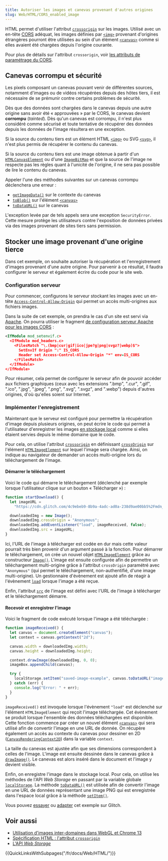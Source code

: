 ```yaml
---
title: Autoriser les images et canevas provenant d'autres origines
slug: Web/HTML/CORS_enabled_image
---
```


HTML permet d'utiliser l'attribut [`crossorigin`](/fr/docs/Web/HTML/Element/Img#attr-crossorigin) sur les images. Utilisé avec un en-tête [CORS](/fr/docs/Glossary/CORS) adéquat, les images définies par [`<img>`](/fr/docs/Web/HTML/Element/Img) provenant d'origines étrangères pourront être utilisées au sein d'un élément [`<canvas>`](/fr/docs/Web/HTML/Element/canvas) comme si elles avaient été chargées depuis l'origine courante.

Pour plus de détails sur l'attribut `crossorigin`, voir [les attributs de paramétrage du CORS](/fr/docs/Web/HTML/Attributes/crossorigin).

## Canevas corrompu et sécurité

Les pixels composant un canevas pouvant venir de différentes sources, notamment d'images ou de vidéos récupérées depuis des hôtes tiers, il est nécessaire de se prémunir contre certains problèmes de sécurité.

Dès que des données sont chargées dans le canevas depuis une autre origine sans avoir été « approuvées » par le CORS, le canevas devient **corrompu** (_tainted_). Dès qu'un canevas est corrompu, il n'est plus considéré comme sécurisé et toute tentative de récupérer des données depuis les données de l'image résultera en une exception.

Si la source du contenu tiers est un élément HTML [`<img>`](/fr/docs/Web/HTML/Element/Img) ou SVG [`<svg>`](/fr/docs/Web/SVG/Element/svg), il n'est plus permis de récupérer le contenu du canevas.

Si la source du contenu tiers est une image obtenue à partir d'un [`HTMLCanvasElement`](/fr/docs/Web/API/HTMLCanvasElement) ou d'une [`ImageBitMap`](/fr/docs/Web/API/ImageBitMap) et que la source de l'image ne respecte pas les règles quant à l'unicité de l'origine, il ne sera pas possible de lire le contenu du canevas.

Appeler l'une des méthodes suivantes sur un canevas corrompu déclenchera une erreur :

- [`getImageData()`](/fr/docs/Web/API/CanvasRenderingContext2D/getImageData) sur le contexte du canevas
- [`toBlob()`](/fr/docs/Web/API/HTMLCanvasElement/toBlob) sur l'élément [`<canvas>`](/fr/docs/Web/HTML/Element/canvas)
- [`toDataURL()`](/fr/docs/Web/API/HTMLCanvasElement/toDataURL) sur le canevas

L'exception levée par de tels appels sera une exception `SecurityError`. Cette mesure protège les utilisateurs contre l'exposition de données privées via des images provenant de sites tiers sans permission.

## Stocker une image provenant d'une origine tierce

Dans cet exemple, on souhaite autoriser la récupération et l'enregistrement d'images provenant d'une autre origine. Pour parvenir à ce résultat, il faudra configurer le serveur et également écrire du code pour le site web.

### Configuration serveur

Pour commencer, configurons le serveur stockant les images avec un en-tête [`Access-Control-Allow-Origin`](/fr/docs/Web/HTTP/Headers/Access-Control-Allow-Origin) qui permet un accès multi-origines aux fichiers images.

Dans la suite de cet exemple, on prendra le cas d'un site est servi via [Apache](https://httpd.apache.org/). On pourra utiliser le fragment [de configuration serveur Apache pour les images CORS](https://github.com/h5bp/server-configs-apache/blob/master/h5bp/cross-origin/images.conf) :

```xml
<IfModule mod_setenvif.c>
  <IfModule mod_headers.c>
    <FilesMatch "\.(bmp|cur|gif|ico|jpe?g|png|svgz?|webp)$">
      SetEnvIf Origin ":" IS_CORS
      Header set Access-Control-Allow-Origin "*" env=IS_CORS
    </FilesMatch>
  </IfModule>
</IfModule>
```

Pour résumer, cela permet de configurer le serveur afin de pouvoir accéder aux fichiers graphiques (ceux avec les extensions ".bmp", ".cur", ".gif", ".ico", ".jpg", ".jpeg", ".png", ".svg", ".svgz", and ".webp") depuis d'autres origines, d'où qu'elles soient sur Internet.

### Implémenter l'enregistrement

Maintenant que le serveur est configuré pour permettre la récupération d'image depuis plusieurs origines, on peut écrire le code qui permet à l'utilisateur d'enregistrer les images [en stockage local](/fr/docs/Web/API/Web_Storage_API) comme si elles étaient servies depuis le même domaine que le code.

Pour cela, on utilise l'attribut [`crossorigin`](/fr/docs/Web/HTML/Global_attributes#attr-crossorigin) en définissant [`crossOrigin`](/fr/docs/Web/API/HTMLImageElement/crossOrigin) sur l'élément [`HTMLImageElement`](/fr/docs/Web/API/HTMLImageElement) sur lequel l'image sera chargée. Ainsi, on indique au navigateur de demander un accès multi-origine lors du téléchargement de l'image.

#### Démarrer le téléchargement

Voici le code qui démarre le téléchargement (déclenché par exemple lorsque l'utilisateur clique sur un bouton « Télécharger ») :

```js
function startDownload() {
  let imageURL =
    "https://cdn.glitch.com/4c9ebeb9-8b9a-4adc-ad0a-238d9ae00bb5%2Fmdn_logo-only_color.svg?1535749917189";

  downloadedImg = new Image();
  downloadedImg.crossOrigin = "Anonymous";
  downloadedImg.addEventListener("load", imageReceived, false);
  downloadedImg.src = imageURL;
}
```

Ici, l'URL de l'image à télécharger est codée en dur mais cette valeur pourrait très bien provenir d'un argument passé à la fonction. Pour démarrer le téléchargement, on crée un nouvel objet [`HTMLImageElement`](/fr/docs/Web/API/HTMLImageElement) grâce au constructeur [`Image()`](/fr/docs/Web/API/HTMLImageElement/Image). L'image est ensuite configurée afin de permettre un téléchargement multi-origine grâce à l'attribut `crossOrigin` paramétré avec `"Anonymous"` (qui permet le téléchargement, non-authentifié, d'une image multi-origine). Un gestionnaire d'évènement est ajouté afin de réagir à l'évènement [`load`](/fr/docs/Web/API/Window/load_event) lorsque l'image a été reçue.

Enfin, l'attribut [`src`](/fr/docs/Web/API/HTMLImageElement/src) de l'image est défini avec l'URL de l'image à télécharger et le téléchargement démarre.

#### Recevoir et enregistrer l'image

Voici le fragment de code exécuté lorsque l'image a été téléchargée :

```js
function imageReceived() {
  let canvas = document.createElement("canvas");
  let context = canvas.getContext("2d");

  canvas.width = downloadedImg.width;
  canvas.height = downloadedImg.height;

  context.drawImage(downloadedImg, 0, 0);
  imageBox.appendChild(canvas);

  try {
    localStorage.setItem("saved-image-example", canvas.toDataURL("image/png"));
  } catch (err) {
    console.log("Error: " + err);
  }
}
```

`imageReceived()` est invoquée lorsque l'évènement `"load"` est déclenché sur l'élément `HTMLImageElement` qui reçoit l'image téléchargée. Cet évènement se produit lorsque l'ensemble des données téléchargées est disponible. Cette fonction commence par créer un nouvel élément [`<canvas>`](/fr/docs/Web/HTML/Element/canvas) qui sera utilisé afin de convertir l'image en une URL de donnée. On récupère également un accès au contexte du canevas pour dessiner en 2D ([`CanvasRenderingContext2D`](/fr/docs/Web/API/CanvasRenderingContext2D)) dans la variable `context`.

La taille du canevas est ajustée afin que ses dimensions correspondent à celles de l'image. L'image est ensuite dessinée dans le canevas grâce à [`drawImage()`](/fr/docs/Web/API/CanvasRenderingContext2D/drawImage). Le canevas est alors inséré dans le document et l'image y devient visible.

Enfin, on enregistre l'image dans le stockage local. Pour cela, on utilise les méthodes de l'API _Web Storage_ en passant par la variable globale [`localStorage`](/fr/docs/Web/API/Window/localStorage). La méthode [`toDataURL()`](/fr/docs/Web/API/HTMLCanvasElement/toDataURL) est utilisée afin de convertir l'image en une URL de données représentant une image PNG qui est enregistrée dans l'espace local grâce à la méthode [`setItem()`](/fr/docs/Web/API/Storage/setItem).

Vous pouvez [essayer](https://cors-image-example.glitch.me/) ou [adapter](https://glitch.com/edit/#!/remix/cors-image-example) cet exemple sur Glitch.

## Voir aussi

- [Utilisation d'images inter-domaines dans WebGL et Chrome 13](http://blog.chromium.org/2011/07/using-cross-domain-images-in-webgl-and.html)
- [Spécification HTML : l'attribut `crossorigin`](https://html.spec.whatwg.org/multipage/embedded-content.html#attr-img-crossorigin)
- [L'API _Web Storage_](/fr/docs/Web/API/Web_Storage_API)

{{QuickLinksWithSubpages("/fr/docs/Web/HTML/")}}
